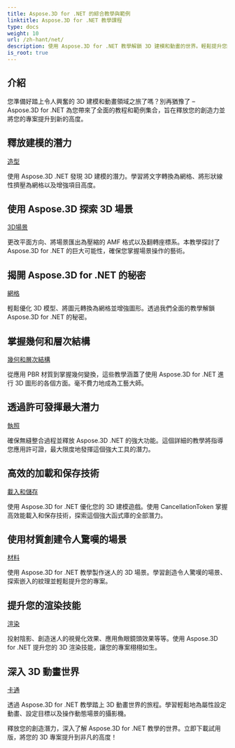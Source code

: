 ```yaml
---
title: Aspose.3D for .NET 的綜合教學與範例
linktitle: Aspose.3D for .NET 教學課程
type: docs
weight: 10
url: /zh-hant/net/
description: 使用 Aspose.3D for .NET 教學解鎖 3D 建模和動畫的世界。輕鬆提升您的專案 - 從渲染到線性擠壓。
is_root: true
---
```

## 介紹

您準備好踏上令人興奮的 3D 建模和動畫領域之旅了嗎？別再猶豫了 – Aspose.3D for .NET 為您帶來了全面的教程和範例集合，旨在釋放您的創造力並將您的專案提升到新的高度。

##  釋放建模的潛力
[造型](./3d-modeling/)

使用 Aspose.3D .NET 發現 3D 建模的潛力。學習將文字轉換為網格、將形狀線性擠壓為網格以及增強項目高度。


##  使用 Aspose.3D 探索 3D 場景
[3D場景](./3d-scene/)

更改平面方向、將場景匯出為壓縮的 AMF 格式以及翻轉座標系。本教學探討了 Aspose.3D for .NET 的巨大可能性，確保您掌握場景操作的藝術。

##  揭開 Aspose.3D for .NET 的秘密
[網格](./meshes/)

輕鬆優化 3D 模型、將圖元轉換為網格並增強圖形。透過我們全面的教學解鎖 Aspose.3D for .NET 的秘密。


##  掌握幾何和層次結構
[幾何和層次結構](./geometry-and-hierarchy/)

從應用 PBR 材質到掌握幾何變換，這些教學涵蓋了使用 Aspose.3D for .NET 進行 3D 圖形的各個方面。毫不費力地成為工藝大師。

##  透過許可發揮最大潛力
[執照](./license/)

確保無縫整合過程並釋放 Aspose.3D .NET 的強大功能。這個詳細的教學將指導您應用許可證，最大限度地發揮這個強大工具的潛力。

##  高效的加載和保存技術
[載入和儲存](./loading-and-saving/)

使用 Aspose.3D for .NET 優化您的 3D 建模遊戲。使用 CancellationToken 掌握高效能載入和保存技術，探索這個強大函式庫的全部潛力。

##  使用材質創建令人驚嘆的場景
[材料](./materials/)

使用 Aspose.3D for .NET 教學製作迷人的 3D 場景。學習創造令人驚嘆的場景、探索嵌入的紋理並輕鬆提升您的專案。

##  提升您的渲染技能
[渲染](./rendering/)

投射陰影、創造迷人的視覺化效果、應用魚眼鏡頭效果等等。使用 Aspose.3D for .NET 提升您的 3D 渲染技能，讓您的專案栩栩如生。

##  深入 3D 動畫世界
[卡通](./animation/)

透過 Aspose.3D for .NET 教學踏上 3D 動畫世界的旅程。學習輕鬆地為屬性設定動畫、設定目標以及操作動態場景的攝影機。


釋放您的創造潛力，深入了解 Aspose.3D for .NET 教學的世界。立即下載試用版，將您的 3D 專案提升到非凡的高度！